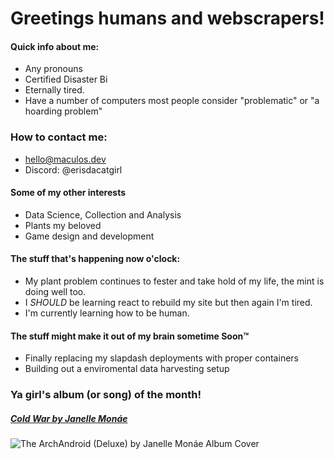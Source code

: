 # Greetings humans and webscrapers!
<!--
Look, I know there are excellent templates, animated embeds and everything else to spice up this page.
However, (1) a lot of them are pure clutter and (2) do it yourself girl
-->

#### Quick info about me:
- Any pronouns
- Certified Disaster Bi
- Eternally tired.
- Have a number of computers most people consider "problematic" or "a hoarding problem"


### How to contact me:
- hello@maculos.dev
- Discord: @erisdacatgirl <!-- yes i do hate that change -->
<!-- - [My Site](https://maculos.dev) <-- bad, will revamp
- 000-000-0000 <- y doe?
-->

#### Some of my other interests
- Data Science, Collection and Analysis
- Plants my beloved
- Game design and development

#### The stuff that's happening now o'clock:
- My plant problem continues to fester and take hold of my life, the mint is doing well too.
- I *SHOULD* be learning react to rebuild my site but then again I'm tired.
- I'm currently learning how to be human.

#### The stuff might make it out of my brain sometime Soon™
- Finally replacing my slapdash deployments with proper containers
- Building out a enviromental data harvesting setup

### Ya girl's album (or song) of the month!
##### [Cold War by Janelle Monáe]([https://music.apple.com/us/album/the-age-of-pleasure/1686979040](https://music.apple.com/us/album/cold-war/370918921?i=370918965))
![The ArchAndroid (Deluxe) by Janelle Monáe Album Cover](https://i.scdn.co/image/ab67616d0000b273120a1366324c2ae1728e17e5)

<!--
        [TEMPLATES]
#### The stuff that's happening now o'clock:
- Right now I'm working on a [project-name](project.url)
- I'm currently learning how to be human.
- [thing](url) is melting my brain.
- I need help with everything.
-->
